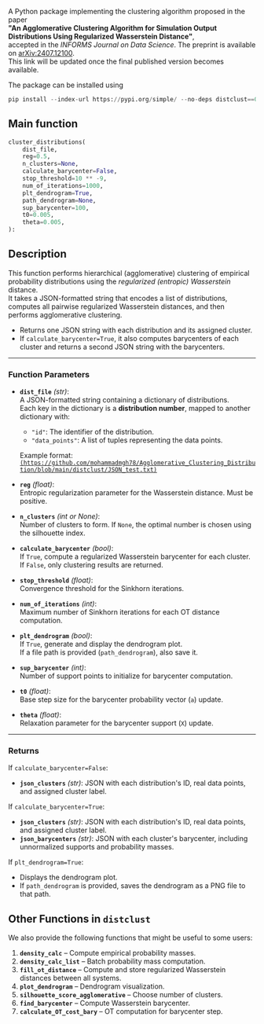 A Python package implementing the clustering algorithm proposed in the paper  
**"An Agglomerative Clustering Algorithm for Simulation Output Distributions Using Regularized Wasserstein Distance"**,  
accepted in the *INFORMS Journal on Data Science*.
The preprint is available on [arXiv:2407.12100](https://arxiv.org/abs/2407.12100).  
This link will be updated once the final published version becomes available.



The package can be installed using 

```python
pip install --index-url https://pypi.org/simple/ --no-deps distclust==0.0.4
```

## Main function
```python
cluster_distributions(
    dist_file,
    reg=0.5,
    n_clusters=None,
    calculate_barycenter=False,
    stop_threshold=10 ** -9,
    num_of_iterations=1000,
    plt_dendrogram=True,
    path_dendrogram=None,
    sup_barycenter=100,
    t0=0.005,
    theta=0.005,
):
```

## Description
This function performs hierarchical (agglomerative) clustering of empirical probability distributions using the *regularized (entropic) Wasserstein* distance.  
It takes a JSON-formatted string that encodes a list of distributions, computes all pairwise regularized Wasserstein distances, and then performs agglomerative clustering.

- Returns one JSON string with each distribution and its assigned cluster.
- If `calculate_barycenter=True`, it also computes barycenters of each cluster and returns a second JSON string with the barycenters.

---

### Function Parameters

- **`dist_file`** *(str)*:  
  A JSON-formatted string containing a dictionary of distributions.  
  Each key in the dictionary is a **distribution number**, mapped to another dictionary with:
  - `"id"`: The identifier of the distribution.  
  - `"data_points"`: A list of tuples representing the data points.  

  Example format: [`(https://github.com/mohammadmgh78/Agglomerative_Clustering_Distribution/blob/main/distclust/JSON_test.txt)`]((https://github.com/mohammadmgh78/Agglomerative_Clustering_Distribution/blob/main/distclust/JSON_test.txt))
- **`reg`** *(float)*:  
  Entropic regularization parameter for the Wasserstein distance. Must be positive.

- **`n_clusters`** *(int or None)*:  
  Number of clusters to form. If `None`, the optimal number is chosen using the silhouette index.

- **`calculate_barycenter`** *(bool)*:  
  If `True`, compute a regularized Wasserstein barycenter for each cluster.  
  If `False`, only clustering results are returned.

- **`stop_threshold`** *(float)*:  
  Convergence threshold for the Sinkhorn iterations.

- **`num_of_iterations`** *(int)*:  
  Maximum number of Sinkhorn iterations for each OT distance computation.

- **`plt_dendrogram`** *(bool)*:  
  If `True`, generate and display the dendrogram plot.  
  If a file path is provided (`path_dendrogram`), also save it.

- **`sup_barycenter`** *(int)*:  
  Number of support points to initialize for barycenter computation.

- **`t0`** *(float)*:  
  Base step size for the barycenter probability vector (`a`) update.

- **`theta`** *(float)*:  
  Relaxation parameter for the barycenter support (`X`) update.

---

### Returns

If `calculate_barycenter=False`:
- **`json_clusters`** *(str)*: JSON with each distribution's ID, real data points, and assigned cluster label.

If `calculate_barycenter=True`:
- **`json_clusters`** *(str)*: JSON with each distribution's ID, real data points, and assigned cluster label.
- **`json_barycenters`** *(str)*: JSON with each cluster's barycenter, including unnormalized supports and probability masses.

If `plt_dendrogram=True`:
- Displays the dendrogram plot.  
- If `path_dendrogram` is provided, saves the dendrogram as a PNG file to that path.

## Other Functions in `distclust`

We also provide the following functions that might be useful to some users:

1. **`density_calc`** – Compute empirical probability masses.  
2. **`density_calc_list`** – Batch probability mass computation.  
3. **`fill_ot_distance`** – Compute and store regularized Wasserstein distances between all systems.  
4. **`plot_dendrogram`** – Dendrogram visualization.  
5. **`silhouette_score_agglomerative`** – Choose number of clusters.  
6. **`find_barycenter`** – Compute Wasserstein barycenter.  
7. **`calculate_OT_cost_bary`** – OT computation for barycenter step.  
